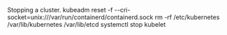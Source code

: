 Stopping a cluster.
kubeadm reset -f --cri-socket=unix:///var/run/containerd/containerd.sock
rm -rf /etc/kubernetes /var/lib/kubernetes /var/lib/etcd
systemctl stop kubelet






